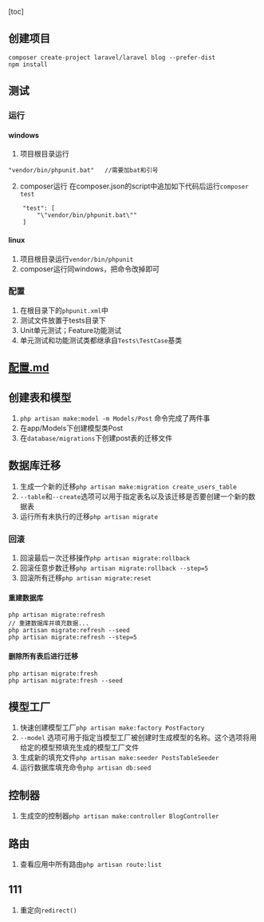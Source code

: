 [toc]
## 创建项目
```
composer create-project laravel/laravel blog --prefer-dist
npm install
```
## 测试
### 运行
#### windows
1. 项目根目录运行
```
"vendor/bin/phpunit.bat"   //需要加bat和引号
```
2. composer运行
    在composer.json的script中追加如下代码后运行`composer test`
```
    "test": [
        "\"vendor/bin/phpunit.bat\""
    ]
```
#### linux
1. 项目根目录运行`vendor/bin/phpunit`
2. composer运行同windows，把命令改掉即可
### 配置
1. 在根目录下的`phpunit.xml`中
2. 测试文件放置于tests目录下
3. Unit单元测试；Feature功能测试
4. 单元测试和功能测试类都继承自`Tests\TestCase`基类
## [配置.md](./配置.md)
## 创建表和模型
1. `php artisan make:model -m Models/Post`
命令完成了两件事
1. 在app/Models下创建模型类Post
2. 在`database/migrations`下创建post表的迁移文件
## 数据库迁移
1. 生成一个新的迁移`php artisan make:migration create_users_table`
2. `--table`和`--create`选项可以用于指定表名以及该迁移是否要创建一个新的数据表
3. 运行所有未执行的迁移`php artisan migrate`
### 回滚
1. 回滚最后一次迁移操作`php artisan migrate:rollback`
2. 回滚任意步数迁移`php artisan migrate:rollback --step=5`
3. 回滚所有迁移`php artisan migrate:reset`
#### 重建数据库
~~~
php artisan migrate:refresh
// 重建数据库并填充数据...
php artisan migrate:refresh --seed
php artisan migrate:refresh --step=5
~~~
#### 删除所有表后进行迁移
~~~
php artisan migrate:fresh
php artisan migrate:fresh --seed
~~~
## 模型工厂
1. 快速创建模型工厂`php artisan make:factory PostFactory`
2. `--model` 选项可用于指定当模型工厂被创建时生成模型的名称。这个选项将用给定的模型预填充生成的模型工厂文件
3. 生成新的填充文件`php artisan make:seeder PostsTableSeeder`
4. 运行数据库填充命令`php artisan db:seed`
## 控制器
1. 生成空的控制器`php artisan make:controller BlogController`
## 路由
1. 查看应用中所有路由`php artisan route:list`
## 111
1. 重定向`redirect()`
